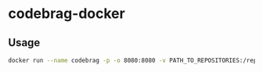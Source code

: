 codebrag-docker
===============

Usage
-----
```bash
docker run --name codebrag -p -o 8080:8080 -v PATH_TO_REPOSITORIES:/repos mkroli/codebrag
```
